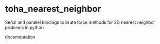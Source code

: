 # toha_nearest_neighbor

Serial and parallel bindings to brute force methods for 2D nearest neighbor problems in python

[documentation](https://vanillabrooks.github.io/toha_nearest_neighbor/)


